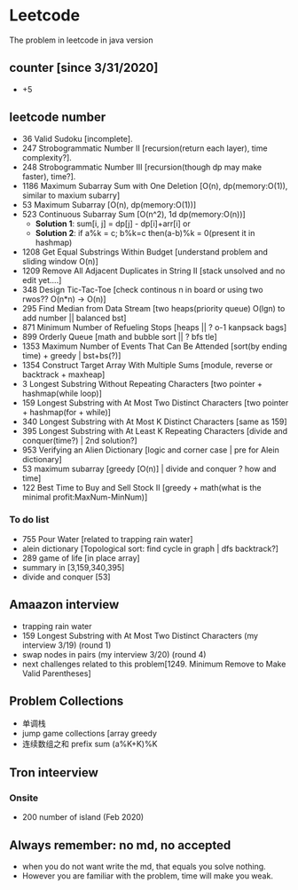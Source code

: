 # Leetcode
The problem in leetcode in java version
## counter [since 3/31/2020]
- +5
## leetcode number
- 36 Valid Sudoku [incomplete].
- 247 Strobogrammatic Number II [recursion(return each layer), time complexity?].
- 248 Strobogrammatic Number III [recursion(though dp may make faster), time?].
- 1186 Maximum Subarray Sum with One Deletion [O(n), dp(memory:O(1)), similar to maxium subarry]
- 53 Maximum Subarray [O(n), dp(memory:O(1))]
- 523 Continuous Subarray Sum [O(n^2), 1d dp(memory:O(n))] 
  - <strong>Solution 1</strong>: sum[i, j] = dp[j] - dp[i]+arr[i] or 
  - <strong>Solution 2</strong>: if a%k = c; b%k=c then(a-b)%k = 0(present it in hashmap)
- 1208 Get Equal Substrings Within Budget [understand problem and sliding window O(n)]
- 1209 Remove All Adjacent Duplicates in String II [stack unsolved and no edit yet....]
- 348 Design Tic-Tac-Toe [check continous n in board or using two rwos?? O(n*n) -> O(n)]
- 295 Find Median from Data Stream [two heaps(priority queue) O(lgn) to add number || balanced bst]
- 871 Minimum Number of Refueling Stops [heaps || ? o-1 kanpsack bags]
- 899 Orderly Queue [math and bubble sort || ? bfs tle]
- 1353 Maximum Number of Events That Can Be Attended [sort(by ending time) + greedy | bst+bs(?)]
- 1354 Construct Target Array With Multiple Sums [module, reverse or backtrack + maxheap]
- 3 Longest Substring Without Repeating Characters [two pointer + hashmap(while loop)]
- 159 Longest Substring with At Most Two Distinct Characters [two pointer + hashmap(for + while)]
- 340 Longest Substring with At Most K Distinct Characters [same as 159]
- 395 Longest Substring with At Least K Repeating Characters [divide and conquer(time?) | 2nd solution?]
- 953 Verifying an Alien Dictionary [logic and corner case | pre for Alein dictionary]
- 53 maximum subarray [greedy [O(n)] | divide and conquer ? how and time]
- 122 Best Time to Buy and Sell Stock II [greedy + math(what is the minimal profit:MaxNum-MinNum)]
### To do list
- 755 Pour Water [related to trapping rain water]
- alein dictionary [Topological sort: find cycle in graph | dfs backtrack?]
- 289 game of life [in place array]
- summary in [3,159,340,395]
- divide and conquer [53]

## Amaazon interview
- trapping rain water
- 159 Longest Substring with At Most Two Distinct Characters (my interview 3/19) (round 1)
- swap nodes in pairs (my interview 3/20) (round 4)
- next challenges related to this problem[1249. Minimum Remove to Make Valid Parentheses]

## Problem Collections
- 单调栈
- jump game collections [array greedy
- 连续数组之和 prefix sum    (a%K+K)%K

## Tron inteerview
### Onsite
- 200 number of island (Feb 2020)
## Always remember: no md, no accepted
- when you do not want write the md, that equals you solve nothing.
- However you are familiar with the problem, time will make you weak.
